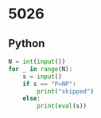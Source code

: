 # 5026

## Python

```python
N = int(input())
for _ in range(N):
    s = input()
    if s == "P=NP":
        print("skipped")
    else:
        print(eval(s))

```
